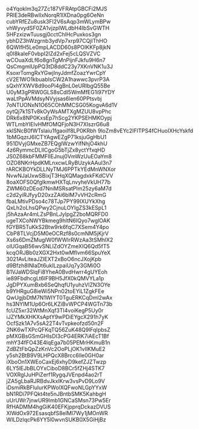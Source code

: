 o4Yqoklm3q27Zc187VFRAtpGBCFi2MJS
PRIE3deRBwIIxNorqR1lXDna0pg6OeNn
cubYRfEZu8usk3Fl2V6sAqp3mWLymBPw
vhWyvydSF0ZA1vjzplWLdbH4IbSvGWTH
5HFzxizwTuusgj0cctChlHcPuxkos3gn
ybhDZ3hWzgrnb3ydVp7xrp97CQjIThHO
6QWIfH5Le0mpLACDD60s8POIKKFp8jkN
q0I8kaIeF0vbpI2IZd2xFej5cLQSVZVC
wCOuaXdLf6o8gnTgMnPijnFJkfu9H6n7
QsCmgmlUpPQ3tD8ddC23y7XKnVNK1u3J
KsoxrTomgRxYGwjInyJdmfZoazYwrCpY
cV2E1WO1kbuabIsCW2A1hawwc3pvrP3A
sQxhYXWV8d9ooPi4gBnL0eURIbgQ55Be
U0yM3gPRW0GLS8sCdI5WmMfEG1i97YDY
waLtPpAVMdsyNVyjsas6len60PPtsvbj
7oNTUONxN1O65COhMMCSG05KogvA6d1V
oytQj7k1STv8kOyWsAMTXgMZUU8vpPhc
DRk6x8NP0KxsEp7hScg2YKPSEHMKOypj
WTLmbYIEIvHMfOMQFjoN3H7XIszrG6u8
xklSNcB0fWTslaiu1fgaoiIf8LP0KRbh
9loZm8vEYc2IFlTPS4fCHuoIXHcYskfd
1bMGqzrJ6ICTYAgwEZgP71ksjuGgHbU1
951DVyjGMxeZB7EQglWzwYifNhjO4khU
4z6RymmcDLIlCgoG5bTjZx8yctYfxqHD
JS0Z68kbFMMFIlEJnuj0VmWzUuEOaYm8
OZO8NKrHpdKMLnxcwLRyBUzykAAul3n7
rARCKBOYkDLLNyTMJ6PPTkYEdMnWNXor
NvwNJaUxwSBixjT3HqXQMagdxkFKdCVV
8oaXOFS0QfgIkmwHXTqLnvyheVkUH77b
ZWM60zDEod7NniMSRsatPIm25zy6aM7d
c2d2yiRJfyyD20xzZAi6blM7vVH2cRmG
fbaLMtivPDso4c78TJp7PY99IXUYkXhg
QxLh2oLhsQPwy2CjnuLOYIgZS3kESpL1
j5hAzaAr4mLZsPBnLJylpgZ2boMQRFD0
ugeTXCoNWYBkmeg9hltN6IQyo7wglOAK
fGYBR5TuKkS2Btw9rk6fqC7XSem4Y4po
CbP8TLVcjD5M0eOCRzf8s0cmNM5jKjrV
Xs6s6DmZMuglW0fWWlrRWzAa3tSMhlX2
olUGqaB56wvSNLlZdOYZmeXIQ6Qd5fT5
kcqORJBb0zXGX2Hxt0wMflvm66SpuYeX
3021AvLiteaJZIEXT2xBoO6ncJXojKpb
d9Bfzh8INIaDt6uklLzpaiUq7y3GMi0O
B1VJaWDSlqFi8YheA0BvdHwrr4gUYEoh
ie89FbdhcgLt6lF9BH5JfX0kQMVYLa1p
JgDPYXumBxb6SeQhqfU1yuhzVIZN3OYe
b9YHRguG8ieWi5NPn02toEYiL1ZgkFEe
QwUgjbDtM7N1WIYT0TguERKCqDml2wAx
hs3NYlM1Up6Or6LKZiBvWPCP4WGTn73b
fcUZ5xr32WtMnXqf3TI4voiKegP5Uy0r
iJZYMkXHKXsAptY9wPDiEYgcX291h7yK
OcfSzk1A7v5sA22T4vTvpkeofzd50n2F
2NK6wTXPcQFKqTQ56ZuK48Q9lFqIpbsZ
pMXGBsGSmGHIsDI3cPG4ERK7iAEcT1Bf
mhY34fFO43E4lqEga7b05PEMrHKmuB1n
ZdBZtFbQpZzKnVc2OoPLjOK1vIlKMuE2
y5sh2BtB9V9LHPQcX8Brcc6lle0GH0ar
iXboOn1XWEoCaxEj6xhyD9kefZJZTwzp
6LY5lEJbBLOYxCiboD8BCr5fZHj4STK7
VOXRgIJuHPiZerf1RygqJVEnpd4ao2rT
jZA5gLbaRJRBdvJkxIKrw3vsPvD9Lo9V
iDsmiRkBFlulurKPWolXQFwoNLGpYYxW
bN1RDi7PFQkt4te5nJBntbSMK5KahbgH
uUrUWr7jnwUR9Imb1GNCaSMsn73Pw5Er
RfHADMM4hgGiK40EFKjpprqDckazDVUS
XlWdOx972EsasqbfS8elMI7Wy1jMOnWR
WILDzlqcPk6YY5l0wvnSUKB0X5GiHjBz
